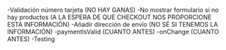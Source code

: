 -Validación número tarjeta (NO HAY GANAS)
-No mostrar formulario si no hay productos (A LA ESPERA DE QUE CHECKOUT NOS PROPORCIONE ESTA INFORMACIÓN)
-Añadir dirección de envío (NO SÉ SI TENEMOS LA INFORMACIÓN)
-paymentIsValid (CUANTO ANTES)
-onChange (CUANTO ANTES)
-Testing